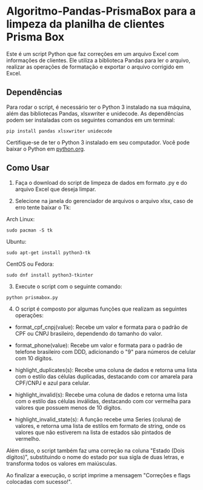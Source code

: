 # Algoritmo-Pandas-PrismaBox para a limpeza da planilha de clientes Prisma Box 

Este é um script Python que faz correções em um arquivo Excel com informações de clientes. Ele utiliza a biblioteca Pandas para ler o arquivo, realizar as operações de formatação e exportar o arquivo corrigido em Excel.

## Dependências

Para rodar o script, é necessário ter o Python 3 instalado na sua máquina, além das bibliotecas Pandas, xlsxwriter e unidecode. As dependências podem ser instaladas com os seguintes comandos em um terminal:

```shell
pip install pandas xlsxwriter unidecode
```

Certifique-se de ter o Python 3 instalado em seu computador. Você pode baixar o Python em [python.org](https://www.python.org/).

## Como Usar

1. Faça o download do script de limpeza de dados em formato .py e do arquivo Excel que deseja limpar.

2. Selecione na janela do gerenciador de arquivos o arquivo xlsx, caso de erro tente baixar o Tk:

Arch Linux:

```shell
sudo pacman -S tk 
```

Ubuntu:

```shell
sudo apt-get install python3-tk
```

CentOS ou Fedora:

```shell
sudo dnf install python3-tkinter
```

3. Execute o script com o seguinte comando:

```shell
python prismabox.py
```

4. O script é composto por algumas funções que realizam as seguintes operações:

- format_cpf_cnpj(value): Recebe um valor e formata para o padrão de CPF ou CNPJ brasileiro, dependendo do tamanho do valor.

- format_phone(value): Recebe um valor e formata para o padrão de telefone brasileiro com DDD, adicionando o "9" para números de celular com 10 dígitos.

- highlight_duplicates(s): Recebe uma coluna de dados e retorna uma lista com o estilo das células duplicadas, destacando com cor amarela para CPF/CNPJ e azul para celular.

- highlight_invalid(s): Recebe uma coluna de dados e retorna uma lista com o estilo das células inválidas, destacando com cor vermelha para valores que possuem menos de 10 dígitos.

- highlight_invalid_state(s): A função recebe uma Series (coluna) de valores, e retorna uma lista de estilos em formato de string, onde os valores que não estiverem na lista de estados são pintados de vermelho.

Além disso, o script também faz uma correção na coluna "Estado (Dois dígitos)", substituindo o nome do estado por sua sigla de duas letras, e transforma todos os valores em maiúsculas.


Ao finalizar a execução, o script imprime a mensagem "Correções e flags colocadas com sucesso!".
